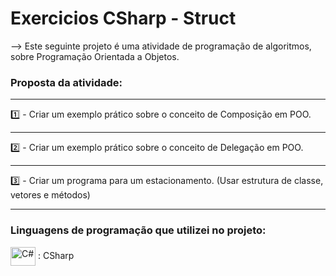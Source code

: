# Exercicios CSharp - Struct

 --> Este seguinte projeto é uma atividade de programação de algoritmos, sobre Programação Orientada a Objetos.

### Proposta da atividade:

----------------------------------------------------------------------------

1️⃣ - Criar um exemplo prático sobre o conceito de Composição em POO.

----------------------------------------------------------------------------

2️⃣ - Criar um exemplo prático sobre o conceito de Delegação em POO.

----------------------------------------------------------------------------

3️⃣ - Criar um programa para um estacionamento. (Usar estrutura de classe, vetores e métodos)

----------------------------------------------------------------------------

### Linguagens de programação que utilizei no projeto: 

 <img  align="center" alt="C#" height="30" width="40" src="https://cdn.jsdelivr.net/gh/devicons/devicon/icons/csharp/csharp-original.svg" /> :  CSharp

